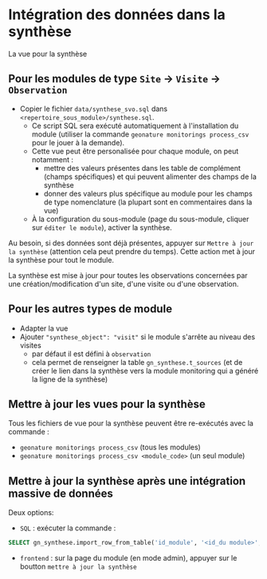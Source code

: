 # Intégration des données dans la synthèse

La vue pour la synthèse

## Pour les modules de type `Site` -> `Visite` -> `Observation`

* Copier le fichier `data/synthese_svo.sql` dans
    `<repertoire_sous_module>/synthese.sql`.
    * Ce script SQL sera exécuté automatiquement à l\'installation du
        module (utiliser la commande `geonature monitorings process_csv` pour le jouer
        à la demande).
    * Cette vue peut être personalisée pour chaque module, on peut
        notamment :
        * mettre des valeurs présentes dans les table de complément
            (champs spécifiques) et qui peuvent alimenter des champs de
            la synthèse
        * donner des valeurs plus spécifique au module pour les champs
            de type nomenclature (la plupart sont en commentaires dans
            la vue)
    * À la configuration du sous-module (page du sous-module, cliquer
        sur `éditer le module`), activer la synthèse.

Au besoin, si des données sont déjà présentes, appuyer sur
`Mettre à jour la synthèse` (attention cela peut prendre du temps).
Cette action met à jour la synthèse pour tout le module.

La synthèse est mise à jour pour toutes les observations concernées par
une création/modification d\'un site, d\'une visite ou d\'une
observation.

## Pour les autres types de module

* Adapter la vue
* Ajouter `"synthese_object": "visit"` si le module s\'arrête au
    niveau des visites
    * par défaut il est défini à `observation`
    * cela permet de renseigner la table `gn_synthese.t_sources` (et
        de créer le lien dans la synthèse vers la module monitoring qui
        a généré la ligne de la synthèse)

## Mettre à jour les vues pour la synthèse

Tous les fichiers de vue pour la synthèse peuvent être re-exécutés avec la commande :

- `geonature monitorings process_csv` (tous les modules)
- `geonature monitorings process_csv <module_code>` (un seul module)

## Mettre à jour la synthèse après une intégration massive de données

Deux options:

* `SQL` : exécuter la commande :
```sql
SELECT gn_synthese.import_row_from_table('id_module', '<id_du module>', 'gn_monitoring.<nom de la vue>')
```

* `frontend` : sur la page du module (en mode admin),
    appuyer sur le boutton `mettre à jour la synthèse`
